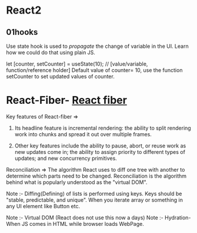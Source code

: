 # React2

## 01hooks
Use state hook is used to *propagate* the change of variable in the UI.
Learn how we could do that using plain JS.

let [counter, setCounter] = useState(10);  // [value/variable, function/reference holder]
Default value of counter= 10, use the function setCounter to set updated values of counter.


# React-Fiber- <a href="https://github.com/acdlite/react-fiber-architecture" target="_blank"> React fiber</a>

Key features of React-fiber => 
1. Its headline feature is incremental rendering: the ability to split rendering work into chunks and spread it out over multiple frames.

2. Other key features include the ability to pause, abort, or reuse work as new updates come in; the ability to assign priority to different types of updates; and new concurrency primitives.



Reconciliation => The algorithm React uses to diff one tree with another to determine which parts need to be changed.
Reconciliation is the algorithm behind what is popularly understood as the "virtual DOM".

Note :- Diffing(Defining) of lists is performed using keys. Keys should be "stable, predictable, and unique". When you iterate array or something in any UI element like Button etc.   



Note :- Virtual DOM (React does not use this now a days)
Note :- Hydration- When JS comes in HTML while browser loads WebPage.